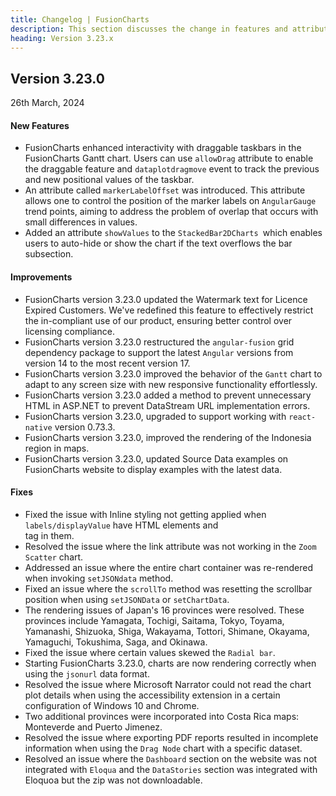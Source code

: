 ```yaml
---
title: Changelog | FusionCharts
description: This section discusses the change in features and attributes with the latest released version.
heading: Version 3.23.x
---
```


<h2 class="sub-heading">Version 3.23.0</h2>

<p class="release-date">26th March, 2024</p>


<h4>New Features</h4>

- FusionCharts enhanced interactivity with draggable taskbars in the FusionCharts Gantt chart. Users can use `allowDrag` attribute to enable the draggable feature and `dataplotdragmove` event to track the previous and new positional values of the taskbar.
- An attribute called `markerLabelOffset` was introduced. This attribute allows one to control the position of the marker labels on `AngularGauge` trend points, aiming to address the problem of overlap that occurs with small differences in values.
- Added an attribute `showValues` to the `StackedBar2DCharts `which enables users to auto-hide or show the chart if the text overflows the bar subsection.

<h4>Improvements</h4>

- FusionCharts version 3.23.0 updated the Watermark text for Licence Expired Customers. We've redefined this feature to effectively restrict the in-compliant use of our product, ensuring better control over licensing compliance.
- FusionCharts version 3.23.0 restructured the `angular-fusion` grid dependency package to support the latest `Angular` versions from version 14 to the most recent version 17.
- FusionCharts version 3.23.0 improved the behavior of the `Gantt` chart to adapt to any screen size with new responsive functionality effortlessly.
- FusionCharts version 3.23.0 added a method to prevent unnecessary HTML in ASP.NET to prevent DataStream URL implementation errors.
- FusionCharts version 3.23.0, upgraded to support working with `react-native` version 0.73.3.
- FusionCharts version 3.23.0, improved the rendering of the Indonesia region in maps.
- FusionCharts version 3.23.0, updated Source Data examples on FusionCharts website to display examples with the latest data.

<h4>Fixes</h4>

- Fixed the issue with Inline styling not getting applied when `labels/displayValue` have HTML elements and <br> tag in them.
- Resolved the issue where the link attribute was not working in the `Zoom Scatter` chart.
- Addressed an issue where the entire chart container was re-rendered when invoking `setJSONdata` method.
- Fixed an issue where the `scrollTo` method was resetting the scrollbar position when using `setJSONData` or `setChartData`.
- The rendering issues of Japan's 16 provinces were resolved. These provinces include Yamagata, Tochigi, Saitama, Tokyo, Toyama, Yamanashi, Shizuoka, Shiga, Wakayama, Tottori, Shimane, Okayama, Yamaguchi, Tokushima, Saga, and Okinawa.
- Fixed the issue where certain values skewed the `Radial bar`.
- Starting FusionCharts 3.23.0, charts are now rendering correctly when using the `jsonurl` data format.
- Resolved the issue where Microsoft Narrator could not read the chart plot details when using the accessibility extension in a certain configuration of Windows 10 and Chrome.
- Two additional provinces were incorporated into Costa Rica maps: Monteverde and Puerto Jimenez.
- Resolved the issue where exporting PDF reports resulted in incomplete information when using the `Drag Node` chart with a specific dataset.
- Resolved an issue where the `Dashboard` section on the website was not integrated with `Eloqua` and the `DataStories` section was integrated with Eloquoa but the zip was not downloadable.





  


